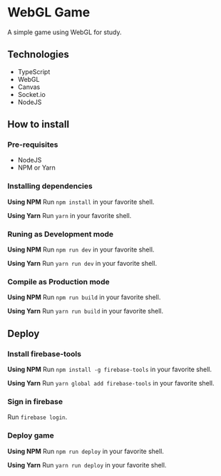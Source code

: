 # WebGL Game
A simple game using WebGL for study.

## Technologies

- TypeScript
- WebGL
- Canvas
- Socket.io
- NodeJS

## How to install

### Pre-requisites
- NodeJS
- NPM or Yarn

### Installing dependencies

**Using NPM**
Run `npm install` in your favorite shell.

**Using Yarn**
Run `yarn` in your favorite shell.

### Runing as Development mode

**Using NPM**
Run `npm run dev` in your favorite shell.

**Using Yarn**
Run `yarn run dev` in your favorite shell.

### Compile as Production mode

**Using NPM**
Run `npm run build` in your favorite shell.

**Using Yarn**
Run `yarn run build` in your favorite shell.

## Deploy

### Install firebase-tools

**Using NPM**
Run `npm install -g firebase-tools` in your favorite shell.

**Using Yarn**
Run `yarn global add firebase-tools` in your favorite shell.

### Sign in firebase

Run `firebase login`.

### Deploy game

**Using NPM**
Run `npm run deploy` in your favorite shell.

**Using Yarn**
Run `yarn run deploy` in your favorite shell.